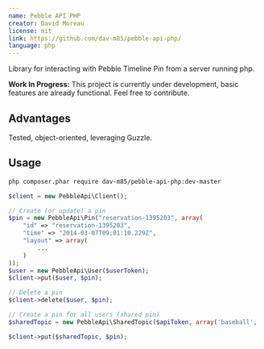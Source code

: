 ```yaml
---
name: Pebble API PHP
creator: David Moreau
license: mit
link: https://github.com/dav-m85/pebble-api-php/
language: php
---
```


Library for interacting with Pebble Timeline Pin from a server running php.

**Work In Progress:** This project is currently under development, basic features are already functional. Feel free to contribute.

##  Advantages

Tested, object-oriented, leveraging Guzzle.

## Usage

```sh
php composer.phar require dav-m85/pebble-api-php:dev-master
```

```php
$client = new PebbleApi\Client();

// Create (or update) a pin
$pin = new PebbleApi\Pin("reservation-1395203", array(
	"id" => "reservation-1395203",
    "time" => "2014-03-07T09:01:10.229Z",
    "layout" => array(
    	...
    )
));
$user = new PebbleApi\User($userToken);
$client->put($user, $pin);

// Delete a pin
$client->delete($user, $pin);

// Create a pin for all users (shared pin)
$sharedTopic = new PebbleApi\SharedTopic($apiToken, array('baseball', 'giants'));

$client->put($sharedTopic, $pin);

```
